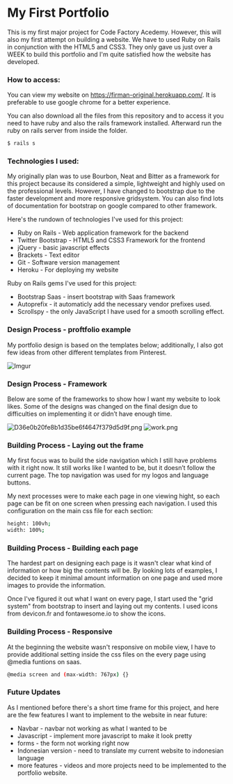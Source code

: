 # My First Portfolio

This is my first major project for Code Factory Acedemy. However, this will also my first attempt on building a website. We have to used Ruby on Rails in conjunction with the HTML5 and CSS3. They only gave us just over a WEEK to build this portfolio and I'm quite satisfied how the website has developed.

### How to access:

You can view my website on https://firman-original.herokuapp.com/. It is preferable to use google chrome for a better experience.

You can also download all the files from this repository and to access it you need to have ruby and also the rails framework installed. Afterward run the ruby on rails server from inside the folder. 

```sh
$ rails s
```
 
### Technologies I used:

My originally plan was to use Bourbon, Neat and Bitter as a framework for this project because its considered a simple, lightweight and highly used on the professional levels. However, I have changed to bootstrap due to the faster development and more responsive gridsystem. You can also find lots of documentation for bootstrap on google compared to other framework.

Here's the rundown of technologies I've used for this project:
* Ruby on Rails - Web application framework for the backend
* Twitter Bootstrap - HTML5 and CSS3 Framework for the frontend
* jQuery - basic javascript effects
* Brackets - Text editor
* Git - Software version management
* Heroku - For deploying my website

Ruby on Rails gems I've used for this project:

*  Bootstrap Saas - insert bootstrap with Saas framework
*  Autoprefix - it automaticly add the necessary vendor prefixes used.
*  Scrollspy - the only JavaScript I have used for a smooth scrolling effect.

 

### Design Process - proftfolio example
My portfolio design is based on the templates below; additionally, I also got few ideas from other different templates from Pinterest.


![Imgur](http://i.imgur.com/f0Qg8RU.jpg)

### Design Process - Framework

Below are some of the frameworks to show how I want my website to look likes. Some of the designs was changed on the final design due to difficulties on implementing it or didn’t have enough time.

![D36e0b20fe8b1d35be6f4647f379d5d9f.png](https://www.dropbox.com/s/0tmyq7w4evy9vfw/D36e0b20fe8b1d35be6f4647f379d5d9f.png?dl=0&raw=1)
![work.png](https://www.dropbox.com/s/yz1m1t54vzjcs9o/work.png?dl=0&raw=1)

### Building Process - Laying out the frame

My first focus was to build the side navigation which I still have problems with it right now. It still works like I wanted to be, but it doesn’t follow the current page. The top navigation was used for my logos and language buttons.

My next processes were to make each page in one viewing hight, so each page can be fit on one screen when pressing each navigation. I used this configuration on the main css file for each section:

```sh
height: 100vh;
width: 100%;
```

### Building Process - Building each page
The hardest part on designing each page is it wasn't clear what kind of information or how big the contents will be. By looking lots of examples, I decided to keep it minimal amount information on one page and used more images to provide the information.

Once I've figured it out what I want on every page, I start used the "grid system" from bootstrap to insert and laying out my contents. I used icons from devicon.fr and fontawesome.io to show the icons.

### Building Process - Responsive
At the beginning the website wasn't responsive on mobile view, I have to provide additional setting inside the css files on the every page using @media funtions on saas.

```sh
@media screen and (max-width: 767px) {}
```

### Future Updates

As I mentioned before there's a short time frame for this project, and here are the few features I want to implement to the website in near future:

* Navbar - navbar not working as what I wanted to be
* Javascript - implement more javascript to make it look pretty
* forms - the form not working right now
* Indonesian version - need to translate my current website to indonesian language
* more features - videos and more projects need to be implemented to the portfolio website.




